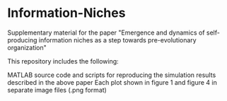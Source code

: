 # Information-Niches
Supplementary material for the paper "Emergence and dynamics of self-producing information niches as a step towards pre-evolutionary organization"

This repository includes the following:

MATLAB source code and scripts for reproducing the simulation results described in the above paper
Each plot shown in figure 1 and figure 4 in separate image files (.png format)
